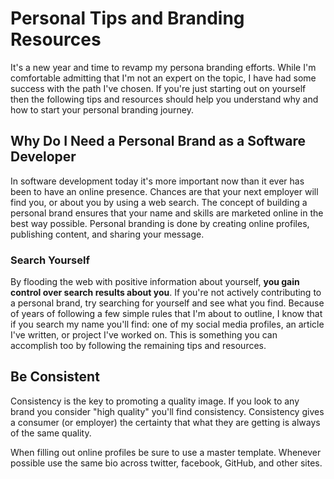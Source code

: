 # Personal Tips and Branding Resources

It's a new year and time to revamp my persona branding efforts. While I'm comfortable admitting that I'm not an expert on the topic, I have had some success with the path I've chosen. If you're just starting out on yourself then the following tips and resources should help you understand why and how to start your personal branding journey.

## Why Do I Need a Personal Brand as a Software Developer

In software development today it's more important now than it ever has been to have an online presence. Chances are that your next employer will find you, or about you by using a web search. The concept of building a personal brand ensures that your name and skills are marketed online in the best way possible. Personal branding is done by creating online profiles, publishing content, and sharing your message. 

### Search Yourself 

By flooding the web with positive information about yourself, **you gain control over search results about you**. If you're not actively contributing to a personal brand, try searching for yourself and see what you find. Because of years of following a few simple rules that I'm about to outline, I know that if you search my name you'll find: one of my social media profiles, an article I've written, or project I've worked on. This is something you can accomplish too by following the remaining tips and resources.

## Be Consistent

Consistency is the key to promoting a quality image. If you look to any brand you consider "high quality" you'll find consistency. Consistency gives a consumer (or employer) the certainty that what they are getting is always of the same quality.

When filling out online profiles be sure to use a master template. Whenever possible use the same bio across twitter, facebook, GitHub, and other sites. 

